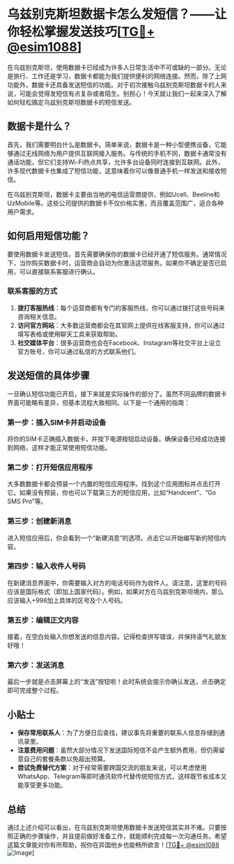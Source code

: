 # 乌兹别克斯坦数据卡怎么发短信？——让你轻松掌握发送技巧[[TG💪+ @esim1088](https://t.me/s/esim1088)]

在乌兹别克斯坦，使用数据卡已经成为许多人日常生活中不可或缺的一部分。无论是旅行、工作还是学习，数据卡都能为我们提供便利的网络连接。然而，除了上网功能外，数据卡还具备发送短信的功能。对于初次接触乌兹别克斯坦数据卡的人来说，可能会觉得发短信有点复杂或者陌生。别担心！今天就让我们一起来深入了解如何轻松搞定乌兹别克斯坦数据卡的短信发送。

## 数据卡是什么？

首先，我们需要明白什么是数据卡。简单来说，数据卡是一种小型便携设备，它能够通过无线网络为用户提供互联网接入服务。与传统的手机不同，数据卡通常没有通话功能，但它们支持Wi-Fi热点共享，允许多台设备同时连接到互联网。此外，许多现代数据卡也集成了短信功能，这意味着你可以像普通手机一样发送和接收短信。

在乌兹别克斯坦，数据卡主要由当地的电信运营商提供，例如Ucell、Beeline和UzMobile等。这些公司提供的数据卡不仅价格实惠，而且覆盖范围广，适合各种用户需求。

## 如何启用短信功能？

要使用数据卡发送短信，首先需要确保你的数据卡已经开通了短信服务。通常情况下，当你购买数据卡时，运营商会自动为你激活这项服务。如果你不确定是否已启用，可以直接联系客服进行确认。

### 联系客服的方式

1. **拨打客服热线**：每个运营商都有专门的客服热线，你可以通过拨打这些号码来咨询相关信息。
2. **访问官方网站**：大多数运营商都会在其官网上提供在线客服支持，你可以通过填写表格或使用聊天工具来获取帮助。
3. **社交媒体平台**：很多运营商也会在Facebook、Instagram等社交平台上设立官方账号，你可以通过私信的方式联系他们。

## 发送短信的具体步骤

一旦确认短信功能已开启，接下来就是实际操作的部分了。虽然不同品牌的数据卡界面可能略有差异，但基本流程大致相同。以下是一个通用的指南：

### 第一步：插入SIM卡并启动设备

将你的SIM卡正确插入数据卡，并按下电源按钮启动设备。确保设备已经成功连接到网络，这样才能正常使用短信功能。

### 第二步：打开短信应用程序

大多数数据卡都会预装一个内置的短信应用程序。找到这个应用图标并点击打开它。如果没有预装，你也可以下载第三方的短信应用，比如“Handcent”、“Go SMS Pro”等。

### 第三步：创建新消息

进入短信应用后，你会看到一个“新建消息”的选项。点击它以开始编写新的短信内容。

### 第四步：输入收件人号码

在新建消息界面中，你需要输入对方的电话号码作为收件人。请注意，这里的号码应该是国际格式（即加上国家代码）。例如，如果对方在乌兹别克斯坦境内，那么应该输入+998加上具体的区号及个人号码。

### 第五步：编辑正文内容

接着，在空白处输入你想发送的信息内容。记得检查拼写错误，并保持语气礼貌友好哦！

### 第六步：发送消息

最后一步就是点击屏幕上的“发送”按钮啦！此时系统会提示你确认发送，点击确定即可完成整个过程。

## 小贴士

- **保存常用联系人**：为了方便日后查找，建议事先将重要的联系人信息存储到通讯录里。
- **注意费用问题**：虽然大部分情况下发送国际短信不会产生额外费用，但仍需留意自己的套餐条款以免超出预算。
- **尝试免费替代方案**：对于经常需要跨国交流的朋友来说，可以考虑使用WhatsApp、Telegram等即时通讯软件代替传统短信方式，这样既节省成本又能享受更多功能。

## 总结

通过上述介绍可以看出，在乌兹别克斯坦使用数据卡发送短信其实并不难。只要按照正确的步骤操作，并且提前做好准备工作，就能顺利完成每一次沟通任务。希望这篇文章能对你有所帮助，祝你在异国他乡也能畅所欲言！[[TG💪+ @esim1088](https://t.me/s/esim1088) ![Image](https://i.postimg.cc/4NQfJmqS/Snipaste-2025-05-13-00-14-12.png)]